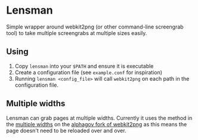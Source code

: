 # Lensman

Simple wrapper around webkit2png (or other command-line screengrab tool) to
take multiple screengrabs at multiple sizes easily.


## Using

1.  Copy `lensman` into your `$PATH` and ensure it is executable
1.  Create a configuration file (see `example.conf` for inspiration)
1.  Running `lensman <config_file>` will call `webkit2png` on each 
    path in the configuration file.


## Multiple widths

Lensman can grab pages at multiple widths. Currently it uses the method
in the [multiple widths][branch] on the [alphagov fork of webkit2png][fork]
as this means the page doesn't need to be reloaded over and over.

[branch]:https://github.com/alphagov/webkit2png/tree/multiple-widths
[fork]:https://github.com/alphagov/webkit2png/
